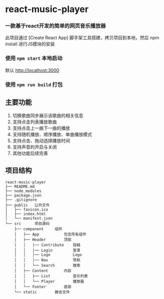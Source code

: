 # react-music-player

### 一款基于react开发的简单的网页音乐播放器

此项目通过 [Create React App] 脚手架工具搭建，拷贝项目到本地，然后 npm install 进行JS模块的安装

### 使用 `npm start` 本地启动

默认 [http://localhost:3000](http://localhost:3000)

### 使用 `npm run build` 打包


## 主要功能
1. 切换歌曲同步展示该歌曲的相关信息
2. 支持点击列表播放歌曲
3. 支持点击上一曲下一曲的播放
4. 支持随机播放、顺序播放、单曲播放模式
5. 支持点击、拖动选择播放时间
6. 支持声音的开启与关闭
7. 其他功能后续完善


## 项目结构
```
react-music-player
├── README.md
├── node_modules
├── package.json
├── .gitignore
├── public   公共文件
│   ├── favicon.ico
│   ├── index.html
│   └── manifest.json
└── src      项目源码
    ├── component     组件
    │   ├── App           包含所有组件
    │   ├── Header        顶部
    │   │   │── Contribute    投稿
    │   │   │── Login         登录
    │   │   │── Logo          Logo
    │   │   │── Nav           导航
    │   │   └── Search        搜索
    │   ├── Content       内容
    │   │   ├── List          音乐列表
    │   │   └── Player        播放器
    │   └── Footer        底部
    └── static        静态文件
```
